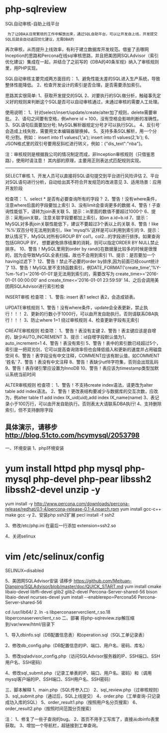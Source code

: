 # php-sqlreview
SQL自动审核-自助上线平台

     为了让DBA从日常繁琐的工作中解放出来，通过SQL自助平台，可以让开发自上线，开发提交SQL后就会自动返回优化建议，无需DBA的
 再次审核，从而提升上线效率，有利于建立数据库开发规范。借鉴了去哪网Inception的思路和Percona在线sql审核思路，并且把美团网SQLAdvisor（索引优化建议）集成在一起，并结合了之前写的《DBA的40条军规》纳入了审核规则里，用PHP实现。

SQL自动审核主要完成两方面目的：
1、避免性能太差的SQL进入生产系统，导致整体性能降低。
2、检查开发设计的索引是否合理，是否需要添加索引。

思路其实很简单:
1、获取开发提交的SQL
2、对要执行的SQL做分析，触碰事先定义好的规则来判断这个SQL是否可以自动审核通过，未通过审核的需要人工处理。

使用说明：
1、针对select/insert/update/create/alter加了规则，delete需要审批。
2、语句之间要有空格，例where id = 100，没有空格会影响判断的准确性。
3、SQL语句后面要加分号; MySQL解析器规定分号才可以执行SQL。
4、反引号`会造成上线失败，需要用文本编辑器替换掉。
5、支持多条SQL解析，用一个分号;分割。例如：
     insert into t1 values(1,'a');
     insert into t1 values(2,'b');
6、JSON格式里的双引号要用反斜杠进行转义，例如：{\"dis_text\":\"nba\"}。


注：审核规则是根据我公司的情况制定而成，非Inception审核规则（只借鉴思路），使用时请注意！
    其内部的原理，主要用正则表达式匹配规则实现。

--------------------------------------------------------------------------------------------------
SELECT审核
1、开发人员可以直接将SQL语句提交到平台进行风险评估
2、平台对SQL语句进行分析，自动给出其不符合开发规范的改进意见
3、适用场景：应用开发阶段

检查项：
1、select * 是否有必要查询所有的字段？
2、警告！没有where条件，注意where后面的字段要加上索引
3、没有limit会查询更多的数据
4、警告！子查询性能低下，请转为join表关联
5、提示：in里面的数值不要超过1000个
6、提示：采用join关联，注意关联字段要都加上索引，如on a.id=b.id
7、提示：MySQL对多表join关联性能低下，建议不要超过3个表以上的关联
8、警告！like '%%'双百分号无法用到索引，like 'mysql%'这样是可以利用到索引的
9、提示：默认情况下，MySQL对所有GROUP BY col1，col2...的字段进行排序。如果查询包括GROUP BY，
想要避免排序结果的消耗，则可以指定ORDER BY NULL禁止排序。
10、警告！MySQL里用到order by rand()在数据量比较多的时候是很慢的，因为会导致MySQL全表扫描，故也不会用到索引
11、提示：是否要加一个having过滤下？
12、警告！禁止不必要的order by排序,因为前面已经count统计了
13、警告！MySQL里不支持函数索引，例DATE_FORMAT('create_time','%Y-%m-%d')='2016-01-01'是无法用到索引的，需要改写为
create_time>='2016-01-01 00:00:00' and create_time<='2016-01-01 23:59:59'
14、之后会调用美团网SQLAdvisor进行索引检查


INSERT审核
检查项：
1、警告: insert 表1 select 表2，会造成锁表。


UPDATE审核规则
1、警告！没有where条件，update会全表更新，禁止执行！！！
2、更新的行数小于1000行，可以由开发自助执行。否则请联系DBA执行！！！
3、防止where 1=1 绕过审核规则
4、检查更新字段有无索引


CREATE审核规则
检查项：
1、警告！表没有主键
2、警告！表主键应该是自增的，缺少AUTO_INCREMENT
3、提示：id自增字段默认值为1，auto_increment=1
4、警告！表没有索引
5、警告！表中的索引数已经超过5个，索引是一把双刃剑，它可以提高查询效率但也会降低插入和更新的速度并占用磁盘空间
6、警告！表字段没有中文注释，COMMENT应该有默认值，如COMMENT '姓名'
7、警告！表没有中文注释
8、警告！表缺少utf8字符集，否则会出现乱码
9、警告！表存储引擎应设置为InnoDB
10、警告！表应该为timestamp类型加默认系统当前时间


ALTER审核规则
检查项：
1、警告！不支持create index语法，请更改为alter table add index语法。
2、警告！更改表结构要减少与数据库的交互次数，应改为，例alter table t1 add index IX_uid(uid),add index IX_name(name)
3、表记录小于100万行，可以由开发自助执行。否则表太大请联系DBA执行!
4、支持删除索引，但不支持删除字段

具体演示，请移步 http://blog.51cto.com/hcymysql/2053798
---------------------------------------------------------------------------------------------

一、环境安装
1、php环境安装
# yum install httpd php mysql php-mysql php-devel php-pear libssh2 libssh2-devel unzip -y
yum install -y http://www.percona.com/downloads/percona-release/redhat/0.1-4/percona-release-0.1-4.noarch.rpm
yum install gcc-c++ make gcc -y
2、安装php ssh2扩展
pecl install -f ssh2

3、修改/etc/php.ini
在最后一行添加
extension=ssh2.so

4、关闭selinux
# vim /etc/selinux/config
SELINUX=disabled

5、美团网SQLAdvisor安装
请移步 https://github.com/Meituan-Dianping/SQLAdvisor/blob/master/doc/QUICK_START.md
yum  install cmake libaio-devel libffi-devel glib2 glib2-devel Percona-Server-shared-56  bison libaio-devel  ncurses-devel
yum  install --enablerepo=Percona56 Percona-Server-shared-56

cd /usr/lib64/ 2. ln -s libperconaserverclient_r.so.18 libperconaserverclient_r.so
二、部署
将php-sqlreview.zip解压缩到/var/www/html/目录下

1、导入dbinfo.sql（DB配置信息表）和operation.sql（SQL工单记录表）

2、修改db_config.php（DB配置信息的IP、端口、用户名、密码、库名）

3、修改sqladvisor_config.php（访问SQLAdvisor服务器的IP、SSH端口、SSH用户名、SSH密码）

4、修改sql_submit.php（记录工单表的IP、端口、用户名、密码）和（调用mysql客户端的IP、SSH端口、SSH用户名、SSH密码）

三、脚本解释
1、main.php（SQL传参入口）
2、sql_review.php（过审核规则）
3、sql_submit.php（通过后，SQL上线提交）
4、order.php（工单查询-只记录成功入库的SQL）
5、order_result1.php（按照用户名分页搜索）
6、order_result2.php（按照时间范围分页搜索）

注：
1、修复了一些子查询的bug。
2、首页不用手工写库了，直接从dbinfo表里获取。
3、增加一个导航栏，超链接到工单查询。


